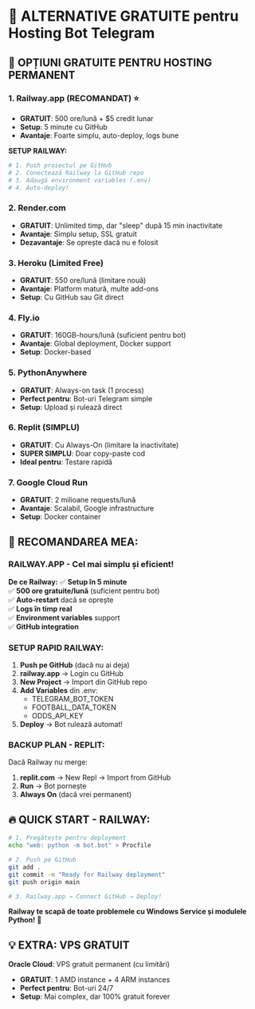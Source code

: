 # 🚀 ALTERNATIVE GRATUITE pentru Hosting Bot Telegram

## 🎯 OPȚIUNI GRATUITE PENTRU HOSTING PERMANENT

### 1. **Railway.app** (RECOMANDAT) ⭐
- **GRATUIT**: 500 ore/lună + $5 credit lunar
- **Setup**: 5 minute cu GitHub
- **Avantaje**: Foarte simplu, auto-deploy, logs bune

**SETUP RAILWAY:**
```bash
# 1. Push proiectul pe GitHub
# 2. Conectează Railway la GitHub repo
# 3. Adaugă environment variables (.env)
# 4. Auto-deploy!
```

### 2. **Render.com** 
- **GRATUIT**: Unlimited timp, dar "sleep" după 15 min inactivitate
- **Avantaje**: Simplu setup, SSL gratuit
- **Dezavantaje**: Se oprește dacă nu e folosit

### 3. **Heroku** (Limited Free)
- **GRATUIT**: 550 ore/lună (limitare nouă)
- **Avantaje**: Platform matură, multe add-ons
- **Setup**: Cu GitHub sau Git direct

### 4. **Fly.io**
- **GRATUIT**: 160GB-hours/lună (suficient pentru bot)
- **Avantaje**: Global deployment, Docker support
- **Setup**: Docker-based

### 5. **PythonAnywhere** 
- **GRATUIT**: Always-on task (1 process)
- **Perfect pentru**: Bot-uri Telegram simple
- **Setup**: Upload și rulează direct

### 6. **Replit** (SIMPLU)
- **GRATUIT**: Cu Always-On (limitare la inactivitate)
- **SUPER SIMPLU**: Doar copy-paste cod
- **Ideal pentru**: Testare rapidă

### 7. **Google Cloud Run**
- **GRATUIT**: 2 milioane requests/lună
- **Avantaje**: Scalabil, Google infrastructure
- **Setup**: Docker container

## 🎯 RECOMANDAREA MEA:

### **RAILWAY.APP** - Cel mai simplu și eficient!

**De ce Railway:**
✅ **Setup în 5 minute**  
✅ **500 ore gratuite/lună** (suficient pentru bot)  
✅ **Auto-restart** dacă se oprește  
✅ **Logs în timp real**  
✅ **Environment variables** support  
✅ **GitHub integration**  

### **SETUP RAPID RAILWAY:**

1. **Push pe GitHub** (dacă nu ai deja)
2. **railway.app** → Login cu GitHub  
3. **New Project** → Import din GitHub repo
4. **Add Variables** din .env:
   - TELEGRAM_BOT_TOKEN
   - FOOTBALL_DATA_TOKEN  
   - ODDS_API_KEY
5. **Deploy** → Bot rulează automat!

### **BACKUP PLAN - REPLIT:**

Dacă Railway nu merge:
1. **replit.com** → New Repl → Import from GitHub
2. **Run** → Bot pornește
3. **Always On** (dacă vrei permanent)

## 🔥 QUICK START - RAILWAY:

```bash
# 1. Pregătește pentru deployment
echo "web: python -m bot.bot" > Procfile

# 2. Push pe GitHub  
git add .
git commit -m "Ready for Railway deployment"
git push origin main

# 3. Railway.app → Connect GitHub → Deploy!
```

**Railway te scapă de toate problemele cu Windows Service și modulele Python!** 🚀

## 💡 EXTRA: VPS GRATUIT

**Oracle Cloud**: VPS gratuit permanent (cu limitări)
- **GRATUIT**: 1 AMD instance + 4 ARM instances
- **Perfect pentru**: Bot-uri 24/7
- **Setup**: Mai complex, dar 100% gratuit forever